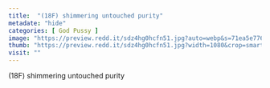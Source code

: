 ```yaml
---
title:  "(18F) shimmering untouched purity"
metadate: "hide"
categories: [ God Pussy ]
image: "https://preview.redd.it/sdz4hg0hcfn51.jpg?auto=webp&s=71ea5e776c54ab018db8fa382bd72baf084fcfb8"
thumb: "https://preview.redd.it/sdz4hg0hcfn51.jpg?width=1080&crop=smart&auto=webp&s=d463c8b464178ad924cbd62aca3b07d115aa6448"
visit: ""
---
```

(18F) shimmering untouched purity
